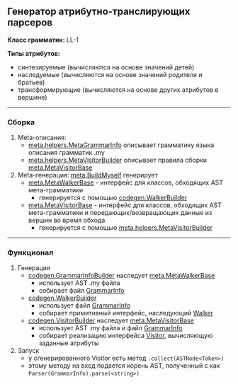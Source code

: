 ## Генератор атрибутно-транслирующих парсеров

**Класс грамматик:** LL-1

**Типы атрибутов:** 
* синтезируемые (вычисляются на основе значений детей)
* наследуемые (вычисляются на основе значений родителя и братьев)
* трансформирующие (вычисляются на основе других атрибутов в вершине)
---

### Сборка

1. Meta-описания:
    - [meta.helpers.MetaGrammarInfo](include/translate/meta/helpers/MetaGrammarInfo.kt) описывает грамматику языка описания грамматик .my
    - [meta.helpers.MetaVisitorBuilder](include/translate/meta/helpers/MetaVisitorBuilder.kt) описывает правила сборки [meta.MetaVisitorBase](include/translate/meta/MetaVisitorBase.kt) 
2. Meta-генерация: [meta.BuildMyself](include/translate/meta/BuildMyself.kt) генерирует
    - [meta.MetaWalkerBase](include/translate/meta/MetaWalkerBase.kt) - интерфейс для классов, обходящих AST мета-грамматики
        - генерируется с помощью [codegen.WalkerBuilder](include/translate/codegen/WalkerBaseBuilder.kt)
    - [meta.MetaVisitorBase](include/translate/meta/MetaVisitorBase.kt) - интерфейс для классов, обходящих AST мета-грамматики и передающих/возвращающих данные из вершин во время обхода
        - генерируется с помощью [meta.helpers.MetaVisitorBuilder](include/translate/meta/helpers/MetaVisitorBuilder.kt)
---

### Функционал

1. Генерация
    - [codegen.GrammarInfoBuilder](include/translate/codegen/GrammarInfoBuilder.kt) наследует [meta.MetaWalkerBase](include/translate/meta/MetaWalkerBase.kt) 
        - использует AST .my файла 
        - собирает файл [GrammarInfo](include/translate/codegen/helpers/GrammarInfo.kt)
    - [codegen.WalkerBuilder](include/translate/codegen/WalkerBaseBuilder.kt)
        - использует файл [GrammarInfo](include/translate/codegen/helpers/GrammarInfo.kt) 
        - собирает примитивный интерфейс, наследующий [Walker](include/structure/Walker.kt)
    - [codegen.VisitorBuilder](include/translate/codegen/VisitorBuilder.kt) наследует [meta.MetaVisitorBase](include/translate/meta/MetaVisitorBase.kt) 
        - использует AST .my файла и файл [GrammarInfo](include/translate/codegen/helpers/GrammarInfo.kt)
        - собирает реализацию интерфейса [Visitor](include/structure/Visitor.kt), вычисляющую заданные атрибуты
2. Запуск
    - у сгенерированного Visitor есть метод `.collect(ASTNode<Token>)`
    - этому методу на вход подается корень AST, полученный с как `Parser(GrammarInfo).parse(<string>)`